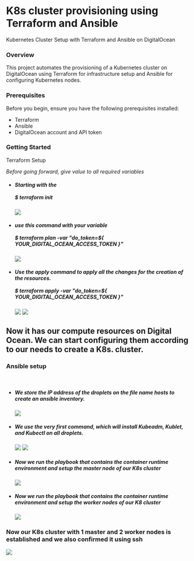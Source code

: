 <h1>K8s cluster provisioning using <b> Terraform</b> and <b>Ansible</b></h1>
<p>Kubernetes Cluster Setup with Terraform and Ansible on DigitalOcean</p>
<h3>
  Overview
</h3>
<p>
This project automates the provisioning of a Kubernetes cluster on DigitalOcean using Terraform for infrastructure setup and Ansible for configuring Kubernetes nodes.
</p>
<h3>
  Prerequisites
</h3>
<p>
Before you begin, ensure you have the following prerequisites installed:
</p>
<ul>
  <li>
    Terraform
  </li>
  <li>
    Ansible
  </li>
  <li>
DigitalOcean account and API token
  </li>
</ul>

<h3>
  Getting Started
</h3>

<p>
  Terraform Setup
</p>
<p><i>Before going forward, give value to all required variables</i></p>
<ul>
  <li>
  <h5>Starting with the<br><br> <i> $ terraform init </i></h5>
    <img src="https://github.com/JATINKUMAR1008/K8s-cluster-setup-Ansible/assets/97216852/d1af8acc-f6d0-4942-aea3-1f403dc88d1e">
    </li>
  <li>
    <h5>use this command with your variable<br><br> <i> $ terraform plan -var "do_token=${ YOUR_DIGITAL_OCEAN_ACCESS_TOKEN }" </i></h5>
    <img src="https://github.com/JATINKUMAR1008/K8s-cluster-setup-Ansible/assets/97216852/d681fe79-b055-448d-ab36-8734ee9e4a95">
  </li>
    <li>
<h5>Use the apply command to apply all the changes for the creation of the resources.<br><br> $ terraform apply -var "do_token=${ YOUR_DIGITAL_OCEAN_ACCESS_TOKEN }" </i></h5>
    <img src="https://github.com/JATINKUMAR1008/K8s-cluster-setup-Ansible/assets/97216852/73a04658-9a33-4334-b54b-ea9e97cd8da3">
    <img src="https://github.com/JATINKUMAR1008/K8s-cluster-setup-Ansible/assets/97216852/deaae9f5-ce58-45ad-b438-7d641ef03f8e">
  </li>
  
</ul>

<h2>
Now it has our compute resources on Digital Ocean. We can start configuring them according to our needs to create a K8s. cluster.
</h2>
<h3>Ansible setup</h3><br>
<ul>
  <li>
    <h5>
We store the IP address of the droplets on the file name hosts to create an ansible inventory.
    </h5>
    <img src="https://github.com/JATINKUMAR1008/K8s-cluster-setup-Ansible/assets/97216852/868f1e3b-8d90-45bd-9280-1e33b585b7c7">
  </li>
   <li>
    <h5>
We use the very first command, which will install Kubeadm, Kublet, and Kubectl on all droplets.
    </h5>
    <img src="https://github.com/JATINKUMAR1008/K8s-cluster-setup-Ansible/assets/97216852/b1b00d92-1a6d-41c7-ac5c-2934589f1200">
     <img src="https://github.com/JATINKUMAR1008/K8s-cluster-setup-Ansible/assets/97216852/e03410c0-5fe1-4486-8d8d-b7a1dccbcdc0">
  </li>
  <li>
    <h5>
      Now we run the playbook that contains the container runtime environment and setup the master node of our K8s cluster
    </h5>
    <img src="https://github.com/JATINKUMAR1008/K8s-cluster-setup-Ansible/assets/97216852/c62de092-d2be-465f-b1a8-294a4fa4df6d">
  </li>
   <li>
    <h5>
      Now we run the playbook that contains the container runtime environment and setup the worker nodes of our K8 cluster
    </h5>
    <img src="https://github.com/JATINKUMAR1008/K8s-cluster-setup-Ansible/assets/97216852/d8ba5fa6-e16b-4877-9a5c-9aa491c0fd7b">
  </li>
</ul>

<h3>
  Now our K8s cluster with 1 master and 2 worker nodes is established and we also confirmed it using ssh
</h3>
<img src="https://github.com/JATINKUMAR1008/K8s-cluster-setup-Ansible/assets/97216852/8552a71f-4d49-4105-84cb-35adb730e916">


